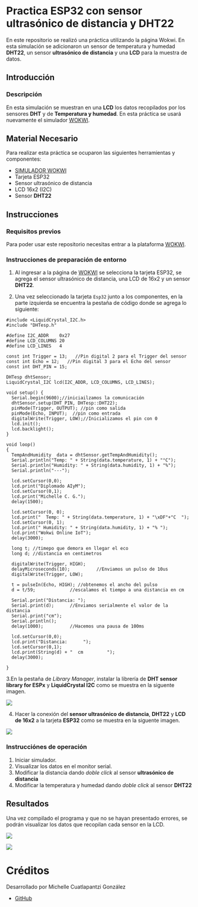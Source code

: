 # Practica ESP32 con sensor ultrasónico de distancia y DHT22
En este repositorio se realizó una práctica utilizando la página Wokwi. En esta simulación se adicionaron un sensor de temperatura y humedad **DHT22**, un sensor **ultrasónico de distancia** y una **LCD** para la muestra de datos.

## Introducción

### Descripción

En esta simulación se muestran en una **LCD** los datos recopilados por los sensores **DHT** y de **Temperatura y humedad**. En esta práctica se usará nuevamente el simulador [WOKWI](https://wokwi.com/).


## Material Necesario

Para realizar esta práctica se ocuparon las siguientes herramientas y componentes:

- [SIMULADOR WOKWI](https://wokwi.com/)
- Tarjeta ESP32
- Sensor ultrasónico de distancia
- LCD 16x2 (I2C)
- Sensor **DHT22**



## Instrucciones

### Requisitos previos

Para poder usar este repositorio necesitas entrar a la plataforma [WOKWI](https://wokwi.com/).


### Instrucciones de preparación de entorno 

1. Al ingresar a la página de [WOKWI](https://wokwi.com/) se selecciona la tarjeta ESP32, se agrega el sensor ultrasónico de distancia, una LCD de 16x2 y un sensor **DHT22**.

2. Una vez seleccionado la tarjeta ```Esp32``` junto a los componentes, en la parte izquierda se encuentra la pestaña de código donde se agrega lo siguiente:

```
#include <LiquidCrystal_I2C.h>
#include "DHTesp.h"

#define I2C_ADDR    0x27
#define LCD_COLUMNS 20
#define LCD_LINES   4

const int Trigger = 13;   //Pin digital 2 para el Trigger del sensor
const int Echo = 12;   //Pin digital 3 para el Echo del sensor
const int DHT_PIN = 15;

DHTesp dhtSensor;
LiquidCrystal_I2C lcd(I2C_ADDR, LCD_COLUMNS, LCD_LINES);

void setup() {
  Serial.begin(9600);//iniciailzamos la comunicación
  dhtSensor.setup(DHT_PIN, DHTesp::DHT22);
  pinMode(Trigger, OUTPUT); //pin como salida
  pinMode(Echo, INPUT);  //pin como entrada
  digitalWrite(Trigger, LOW);//Inicializamos el pin con 0
  lcd.init();
  lcd.backlight();
}

void loop()
{
  TempAndHumidity  data = dhtSensor.getTempAndHumidity();
  Serial.println("Temp: " + String(data.temperature, 1) + "°C");
  Serial.println("Humidity: " + String(data.humidity, 1) + "%");
  Serial.println("---");
  
  lcd.setCursor(0,0);
  lcd.print("Diplomado AIyM");
  lcd.setCursor(0,1);
  lcd.print("Michelle C. G.");
  delay(1500);

  lcd.setCursor(0, 0);
  lcd.print("  Temp: " + String(data.temperature, 1) + "\xDF"+"C  ");
  lcd.setCursor(0, 1);
  lcd.print(" Humidity: " + String(data.humidity, 1) + "% ");
  lcd.print("Wokwi Online IoT");
  delay(3000);

  long t; //timepo que demora en llegar el eco
  long d; //distancia en centimetros

  digitalWrite(Trigger, HIGH);
  delayMicroseconds(10);          //Enviamos un pulso de 10us
  digitalWrite(Trigger, LOW);
  
  t = pulseIn(Echo, HIGH); //obtenemos el ancho del pulso
  d = t/59;             //escalamos el tiempo a una distancia en cm
  
  Serial.print("Distancia: ");
  Serial.print(d);      //Enviamos serialmente el valor de la distancia
  Serial.print("cm");
  Serial.println();
  delay(1000);          //Hacemos una pausa de 100ms

  lcd.setCursor(0,0);
  lcd.print("Distancia:      ");
  lcd.setCursor(0,1);
  lcd.print(String(d) + "  cm         ");
  delay(3000);

}

``` 
3.En la pestaña de *Library Manager*, instalar la librería de **DHT sensor library for ESPx** y **LiquidCrystal I2C** como se muestra en la siguente imagen.

![](https://github.com/Michellecg/DHT22_y_sensor_ultrasonico/blob/main/Lib_Ult_Temp.PNG)

4. Hacer la conexión del **sensor ultrasónico de distancia**, **DHT22** y **LCD de 16x2** a la tarjeta **ESP32** como se muestra en la siguente imagen.

![](https://github.com/Michellecg/DHT22_y_sensor_ultrasonico/blob/main/Conex_sens.PNG)

### Instrucciónes de operación

1. Iniciar simulador.
2. Visualizar los datos en el monitor serial.
3. Modificar la distancia dando *doble click* al sensor **ultrasónico de distancia**
4. Modificar la temperatura y humedad dando *doble click* al sensor **DHT22**


## Resultados

Una vez compilado el programa y que no se hayan presentado errores, se podrán visualizar los datos que recopilan cada sensor en la LCD.

![](https://github.com/Michellecg/DHT22_y_sensor_ultrasonico/blob/main/Sen_Tem.PNG)

![](https://github.com/Michellecg/DHT22_y_sensor_ultrasonico/blob/main/Sen_Dist.PNG)


# Créditos

Desarrollado por Michelle Cuatlapantzi González

- [GitHub](https://github.com/Michellecg/)